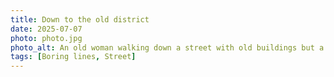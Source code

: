 ```yaml
---
title: Down to the old district
date: 2025-07-07
photo: photo.jpg
photo_alt: An old woman walking down a street with old buildings but a fresh road
tags: [Boring lines, Street]
---
```

